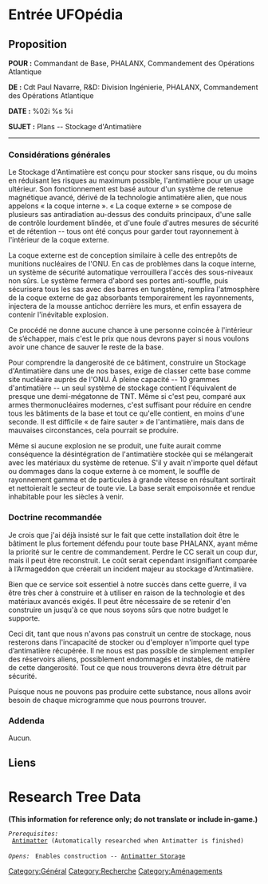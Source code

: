 # Entrée UFOpédia

## Proposition

**POUR :** Commandant de Base, PHALANX, Commandement des Opérations
Atlantique

**DE :** Cdt Paul Navarre, R&D: Division Ingénierie, PHALANX,
Commandement des Opérations Atlantique

**DATE :** %02i %s %i

**SUJET :** Plans -- Stockage d'Antimatière

------------------------------------------------------------------------

### Considérations générales

Le Stockage d'Antimatière est conçu pour stocker sans risque, ou du
moins en réduisant les risques au maximum possible, l'antimatière pour
un usage ultérieur. Son fonctionnement est basé autour d'un système de
retenue magnétique avancé, dérivé de la technologie antimatière alien,
que nous appelons « la coque interne ». « La coque externe » se compose
de plusieurs sas antiradiation au-dessus des conduits principaux, d'une
salle de contrôle lourdement blindée, et d'une foule d'autres mesures de
sécurité et de rétention -- tous ont été conçus pour garder tout
rayonnement à l'intérieur de la coque externe.

La coque externe est de conception similaire à celle des entrepôts de
munitions nucléaires de l'ONU. En cas de problèmes dans la coque
interne, un système de sécurité automatique verrouillera l'accès des
sous-niveaux non sûrs. Le système fermera d'abord ses portes
anti-souffle, puis sécurisera tous les sas avec des barres en tungstène,
remplira l'atmosphère de la coque externe de gaz absorbants
temporairement les rayonnements, injectera de la mousse antichoc
derrière les murs, et enfin essayera de contenir l'inévitable explosion.

Ce procédé ne donne aucune chance à une personne coincée à l'intérieur
de s’échapper, mais c'est le prix que nous devrons payer si nous voulons
avoir une chance de sauver le reste de la base.

Pour comprendre la dangerosité de ce bâtiment, construire un Stockage
d'Antimatière dans une de nos bases, exige de classer cette base comme
site nucléaire auprès de l'ONU. À pleine capacité -- 10 grammes
d'antimatière -- un seul système de stockage contient l'équivalent de
presque une demi-mégatonne de TNT. Même si c'est peu, comparé aux armes
thermonucléaires modernes, c'est suffisant pour réduire en cendre tous
les bâtiments de la base et tout ce qu'elle contient, en moins d'une
seconde. Il est difficile « de faire sauter » de l'antimatière, mais
dans de mauvaises circonstances, cela pourrait se produire.

Même si aucune explosion ne se produit, une fuite aurait comme
conséquence la désintégration de l'antimatière stockée qui se
mélangerait avec les matériaux du système de retenue. S'il y avait
n'importe quel défaut ou dommages dans la coque externe à ce moment, le
souffle de rayonnement gamma et de particules à grande vitesse en
résultant sortirait et nettoierait le secteur de toute vie. La base
serait empoisonnée et rendue inhabitable pour les siècles à venir.

### Doctrine recommandée

Je crois que j'ai déjà insisté sur le fait que cette installation doit
être le bâtiment le plus fortement défendu pour toute base PHALANX,
ayant même la priorité sur le centre de commandement. Perdre le CC
serait un coup dur, mais il peut être reconstruit. Le coût serait
cependant insignifiant comparée à l’Armageddon que créerait un incident
majeur au stockage d'Antimatière.

Bien que ce service soit essentiel à notre succès dans cette guerre, il
va être très cher à construire et à utiliser en raison de la technologie
et des matériaux avancés exigés. Il peut être nécessaire de se retenir
d'en construire un jusqu'à ce que nous soyons sûrs que notre budget le
supporte.

Ceci dit, tant que nous n'avons pas construit un centre de stockage,
nous resterons dans l'incapacité de stocker ou d'employer n'importe quel
type d’antimatière récupérée. Il ne nous est pas possible de simplement
empiler des réservoirs aliens, possiblement endommagés et instables, de
matière de cette dangerosité. Tout ce que nous trouverons devra être
détruit par sécurité.

Puisque nous ne pouvons pas produire cette substance, nous allons avoir
besoin de chaque microgramme que nous pourrons trouver.

### Addenda

Aucun.

## Liens

# Research Tree Data

**(This information for reference only; do not translate or include
in-game.)**

*`Prerequisites:`*
` `[`Antimatter`](Research/Antimatter "wikilink")` (Automatically researched when Antimatter is finished)`

*`Opens:`*
` Enables construction -- `[`Antimatter Storage`](Base_Facilities/Antimatter_Storage "wikilink")

[Category:Général](Category:Général "wikilink")
[Category:Recherche](Category:Recherche "wikilink")
[Category:Aménagements](Category:Aménagements "wikilink")